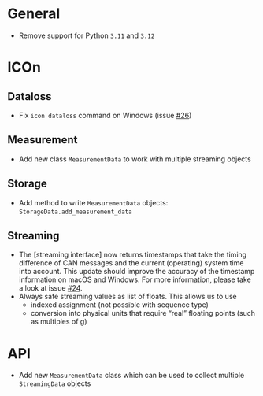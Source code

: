 # General

- Remove support for Python `3.11` and `3.12`

# ICOn

## Dataloss

- Fix `icon dataloss` command on Windows (issue [#26](https://github.com/MyTooliT/ICOtronic/issues/26))

## Measurement

- Add new class `MeasurementData` to work with multiple streaming objects

## Storage

- Add method to write `MeasurementData` objects: `StorageData.add_measurement_data`

## Streaming

- The [streaming interface] now returns timestamps that take the timing difference of CAN messages and the current (operating) system time into account. This update should improve the accuracy of the timestamp information on macOS and Windows. For more information, please take a look at issue [#24](https://github.com/MyTooliT/ICOtronic/issues/24).
- Always safe streaming values as list of floats. This allows us to use
  - indexed assignment (not possible with sequence type)
  - conversion into physical units that require “real” floating points (such as multiples of [g](https://en.wikipedia.org/wiki/Standard_gravity))

# API

- Add new `MeasurementData` class which can be used to collect multiple `StreamingData` objects
